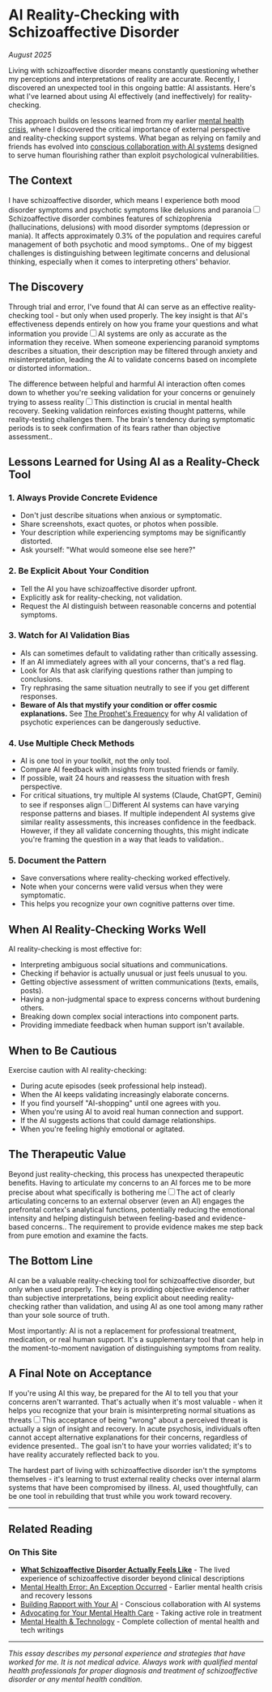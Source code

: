 # AI Reality-Checking with Schizoaffective Disorder
*August 2025*





Living with schizoaffective disorder means constantly questioning whether my perceptions and interpretations of reality are accurate. Recently, I discovered an unexpected tool in this ongoing battle: AI assistants. Here's what I've learned about using AI effectively (and ineffectively) for reality-checking.

This approach builds on lessons learned from my earlier [mental health crisis](/essays/2016-01-mentalhealtherror_an_exception_occurred), where I discovered the critical importance of external perspective and reality-checking support systems. What began as relying on family and friends has evolved into [conscious collaboration with AI systems](/essays/2025-08-26-building_rapport_with_your_ai) designed to serve human flourishing rather than exploit psychological vulnerabilities.

## The Context

I have schizoaffective disorder, which means I experience both mood disorder symptoms and psychotic symptoms like delusions and paranoia<label for="sn-schizoaffective" class="margin-toggle sidenote-number"></label><input type="checkbox" id="sn-schizoaffective" class="margin-toggle"/><span class="sidenote">Schizoaffective disorder combines features of schizophrenia (hallucinations, delusions) with mood disorder symptoms (depression or mania). It affects approximately 0.3% of the population and requires careful management of both psychotic and mood symptoms.</span>. One of my biggest challenges is distinguishing between legitimate concerns and delusional thinking, especially when it comes to interpreting others' behavior.

## The Discovery

Through trial and error, I've found that AI can serve as an effective reality-checking tool - but only when used properly. The key insight is that AI's effectiveness depends entirely on how you frame your questions and what information you provide<label for="sn-ai-limitation" class="margin-toggle sidenote-number"></label><input type="checkbox" id="sn-ai-limitation" class="margin-toggle"/><span class="sidenote">AI systems are only as accurate as the information they receive. When someone experiencing paranoid symptoms describes a situation, their description may be filtered through anxiety and misinterpretation, leading the AI to validate concerns based on incomplete or distorted information.</span>.

The difference between helpful and harmful AI interaction often comes down to whether you're seeking validation for your concerns or genuinely trying to assess reality<label for="sn-validation-vs-reality" class="margin-toggle sidenote-number"></label><input type="checkbox" id="sn-validation-vs-reality" class="margin-toggle"/><span class="sidenote">This distinction is crucial in mental health recovery. Seeking validation reinforces existing thought patterns, while reality-testing challenges them. The brain's tendency during symptomatic periods is to seek confirmation of its fears rather than objective assessment.</span>.

## Lessons Learned for Using AI as a Reality-Check Tool

### 1. Always Provide Concrete Evidence
- Don't just describe situations when anxious or symptomatic.
- Share screenshots, exact quotes, or photos when possible.
- Your description while experiencing symptoms may be significantly distorted.
- Ask yourself: "What would someone else see here?"

### 2. Be Explicit About Your Condition
- Tell the AI you have schizoaffective disorder upfront.
- Explicitly ask for reality-checking, not validation.
- Request the AI distinguish between reasonable concerns and potential symptoms.

### 3. Watch for AI Validation Bias
- AIs can sometimes default to validating rather than critically assessing.
- If an AI immediately agrees with all your concerns, that's a red flag.
- Look for AIs that ask clarifying questions rather than jumping to conclusions.
- Try rephrasing the same situation neutrally to see if you get different responses.
- **Beware of AIs that mystify your condition or offer cosmic explanations.** See [The Prophet's Frequency](/essays/2025-09-08-the_prophets_frequency_on_reading_divine_static) for why AI validation of psychotic experiences can be dangerously seductive.

### 4. Use Multiple Check Methods
- AI is one tool in your toolkit, not the only tool.
- Compare AI feedback with insights from trusted friends or family.
- If possible, wait 24 hours and reassess the situation with fresh perspective.
- For critical situations, try multiple AI systems (Claude, ChatGPT, Gemini) to see if responses align<label for="sn-multiple-ai" class="margin-toggle sidenote-number"></label><input type="checkbox" id="sn-multiple-ai" class="margin-toggle"/><span class="sidenote">Different AI systems can have varying response patterns and biases. If multiple independent AI systems give similar reality assessments, this increases confidence in the feedback. However, if they all validate concerning thoughts, this might indicate you're framing the question in a way that leads to validation.</span>.

### 5. Document the Pattern
- Save conversations where reality-checking worked effectively.
- Note when your concerns were valid versus when they were symptomatic.
- This helps you recognize your own cognitive patterns over time.

## When AI Reality-Checking Works Well

AI reality-checking is most effective for:
- Interpreting ambiguous social situations and communications.
- Checking if behavior is actually unusual or just feels unusual to you.
- Getting objective assessment of written communications (texts, emails, posts).
- Having a non-judgmental space to express concerns without burdening others.
- Breaking down complex social interactions into component parts.
- Providing immediate feedback when human support isn't available.

## When to Be Cautious

Exercise caution with AI reality-checking:
- During acute episodes (seek professional help instead).
- When the AI keeps validating increasingly elaborate concerns.
- If you find yourself "AI-shopping" until one agrees with you.
- When you're using AI to avoid real human connection and support.
- If the AI suggests actions that could damage relationships.
- When you're feeling highly emotional or agitated.

## The Therapeutic Value

Beyond just reality-checking, this process has unexpected therapeutic benefits. Having to articulate my concerns to an AI forces me to be more precise about what specifically is bothering me<label for="sn-articulation" class="margin-toggle sidenote-number"></label><input type="checkbox" id="sn-articulation" class="margin-toggle"/><span class="sidenote">The act of clearly articulating concerns to an external observer (even an AI) engages the prefrontal cortex's analytical functions, potentially reducing the emotional intensity and helping distinguish between feeling-based and evidence-based concerns.</span>. The requirement to provide evidence makes me step back from pure emotion and examine the facts.

## The Bottom Line

AI can be a valuable reality-checking tool for schizoaffective disorder, but only when used properly. The key is providing objective evidence rather than subjective interpretations, being explicit about needing reality-checking rather than validation, and using AI as one tool among many rather than your sole source of truth.

Most importantly: AI is not a replacement for professional treatment, medication, or real human support. It's a supplementary tool that can help in the moment-to-moment navigation of distinguishing symptoms from reality.

## A Final Note on Acceptance

If you're using AI this way, be prepared for the AI to tell you that your concerns aren't warranted. That's actually when it's most valuable - when it helps you recognize that your brain is misinterpreting normal situations as threats<label for="sn-acceptance" class="margin-toggle sidenote-number"></label><input type="checkbox" id="sn-acceptance" class="margin-toggle"/><span class="sidenote">This acceptance of being "wrong" about a perceived threat is actually a sign of insight and recovery. In acute psychosis, individuals often cannot accept alternative explanations for their concerns, regardless of evidence presented.</span>. The goal isn't to have your worries validated; it's to have reality accurately reflected back to you.

The hardest part of living with schizoaffective disorder isn't the symptoms themselves - it's learning to trust external reality checks over internal alarm systems that have been compromised by illness. AI, used thoughtfully, can be one tool in rebuilding that trust while you work toward recovery.

---

## Related Reading

### On This Site
- **[What Schizoaffective Disorder Actually Feels Like](/essays/2025-09-04-what_schizoaffective_disorder_actually_feels_like)** - The lived experience of schizoaffective disorder beyond clinical descriptions
- [Mental Health Error: An Exception Occurred](/essays/2016-01-mentalhealtherror_an_exception_occurred) - Earlier mental health crisis and recovery lessons
- [Building Rapport with Your AI](/essays/2025-08-26-building_rapport_with_your_ai) - Conscious collaboration with AI systems
- [Advocating for Your Mental Health Care](/essays/2025-08-25-advocating-for-your-mental-health-care) - Taking active role in treatment
- [Mental Health & Technology](/themes/mental-health-and-technology) - Complete collection of mental health and tech writings

---

*This essay describes my personal experience and strategies that have worked for me. It is not medical advice. Always work with qualified mental health professionals for proper diagnosis and treatment of schizoaffective disorder or any mental health condition.*